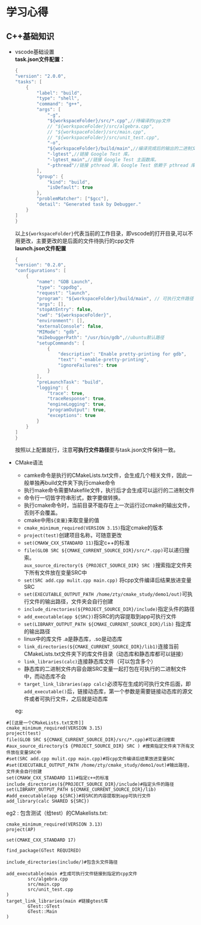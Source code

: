 # 学习心得  
## C++基础知识  
*  vscode基础设置  
    **task.json文件配置：**  
    ```cpp
    {
    "version": "2.0.0",
    "tasks": [
        {
            "label": "build",
            "type": "shell",
            "command": "g++",
            "args": [
                "-g",
                "${workspaceFolder}/src/*.cpp",//待编译的cpp文件
                // "${workspaceFolder}/src/algebra.cpp",
                // "${workspaceFolder}/src/main.cpp",
                // "${workspaceFolder}/src/unit_test.cpp",
                "-o",
                "${workspaceFolder}/build/main",//编译完成后的输出的二进制文件
                "-lgtest",//链接 Google Test 库。
                "-lgtest_main",//链接 Google Test 主函数库。
                "-pthread"//链接 pthread 库，Google Test 依赖于 pthread 库。
            ],
            "group": {
                "kind": "build",
                "isDefault": true
            },
            "problemMatcher": ["$gcc"],
            "detail": "Generated task by Debugger."
        }
    ]
    }
    ```   
    以上`${workspaceFolder}`代表当前的工作目录，即vscode的打开目录,可以不用更改，主要更改的是后面的文件待执行的cpp文件  
    **launch.json文件配置**
    ```cpp
    {
    "version": "0.2.0",
    "configurations": [
        {
            "name": "GDB Launch",
            "type": "cppdbg",
            "request": "launch",
            "program": "${workspaceFolder}/build/main", // 可执行文件路径
            "args": [],
            "stopAtEntry": false,
            "cwd": "${workspaceFolder}",
            "environment": [],
            "externalConsole": false,
            "MIMode": "gdb",
            "miDebuggerPath": "/usr/bin/gdb",//ubuntu默认路径
            "setupCommands": [
                {
                    "description": "Enable pretty-printing for gdb",
                    "text": "-enable-pretty-printing",
                    "ignoreFailures": true
                }
            ],
            "preLaunchTask": "build",
            "logging": {
                "trace": true,
                "traceResponse": true,
                "engineLogging": true,
                "programOutput": true,
                "exceptions": true
            }
        }
    ]
    }
    ```  
    按照以上配置就行，注意**可执行文件路径**要与task.json文件保持一致。
* CMake语法    
    
    * camke命令是执行的CMakeLists.txt文件，会生成几个相关文件，因此一般单独再build文件夹下执行cmake命令  
    * 执行make命令需要Makefile文件，执行后才会生成可以运行的二进制文件   
    * 命令行一切皆字符串形式，数字要做转换。  
    * 执行cmake命令时，当前目录不能存在上一次运行过cmake的输出文件，否则不会覆盖。  
    * cmake中用`${变量}`来取变量的值
    * `cmake_minimum_required(VERSION 3.15)`指定cmake的版本  
    * `project(test)`创建项目名称，可随意更改  
    * `set(CMAKW_CXX_STANDARD 11)`指定c++的标准
    * `file(GLOB SRC ${CMAKE_CURRENT_SOURCE_DIR}/src/*.cpp)`可以递归搜索。  
    `aux_source_directory($ {PROJECT_SOURCE_DIR} SRC )`搜索指定文件夹下所有文件放在变量SRC中  
    * `set(SRC add.cpp mulit.cpp main.cpp)`
将cpp文件编译后结果放进变量SRC  
    * `set(EXECUTABLE_OUTPUT_PATH /home/zty/cmake_study/demo1/out)`可执行文件的输出路径，文件夹会自行创建  
    * `include_directories(${PROJECT_SOURCE_DIR}/include)`指定头件的路径  
    * `add_executable(app ${SRC})`将SRC的内容提取到app可执行文件  
    * `set(LIBRARY_OUTPUT_PATH ${CMAKE_CURRENT_SOURCE_DIR}/lib)` 指定库的输出路径  
    * linux中的库文件 .a是静态库，.so是动态库  
    * `link_directories(${CMAKE_CURRENT_SOURCE_DIR}/lib1)`连接当前CMakeLists.txt文件夹下的库文件目录（动态库和静态库都可以链接）
    * `link_libraries(calc)`连接静态库文件（可以包含多个）  
    * 静态库的二进制文件内容会跟SRC变量一起打包在可执行的二进制文件中，而动态库不会
    * `target_link_libraries(app calc)`必须写在生成的可执行文件后面，即`add_executable()`后，链接动态库，第一个参数是需要链接动态库的源文件或者可执行文件，之后就是动态库  

    


    eg:   
```
#[[这是一个CMakeLists.txt文件]]
cmake_minimum_required(VERSION 3.15)
project(test)
file(GLOB SRC ${CMAKE_CURRENT_SOURCE_DIR}/src/*.cpp)#可以递归搜索
#aux_source_directory($ {PROJECT_SOURCE_DIR} SRC ) #搜索指定文件夹下所有文件放在变量SRC中
#set(SRC add.cpp mulit.cpp main.cpp)#将cpp文件编译后结果放进变量SRC
#set(EXECUTABLE_OUTPUT_PATH /home/zty/cmake_study/demo1/out)#输出路径，文件夹会自行创建
set(CMAKW_CXX_STANDARD 11)#指定c++的标准
include_directories(${PROJECT_SOURCE_DIR}/include)#指定头件的路径
set(LIBRARY_OUTPUT_PATH ${CMAKE_CURRENT_SOURCE_DIR}/lib)
#add_executable(app ${SRC})#将SRC的内容提取到app可执行文件  
add_library(calc SHARED ${SRC})
```  
eg2 : 包含测试（给test）的CMakelists.txt:  
```
cmake_minimum_required(VERSION 3.13)
project(AP)

set(CMAKE_CXX_STANDARD 17)

find_package(GTest REQUIRED)

include_directories(include/)#包含头文件路径

add_executable(main #生成可执行文件链接到指定的cpp文件
        src/algebra.cpp
        src/main.cpp
        src/unit_test.cpp
)
target_link_libraries(main #链接gtest库
        GTest::GTest
        GTest::Main
)

```






      




    
   



